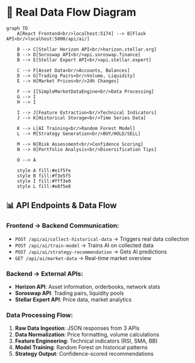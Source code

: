 # 🌊 Real Data Flow Diagram

```mermaid
graph TD
    A[React Frontend<br/>localhost:5174] --> B[Flask API<br/>localhost:5000/api/ai/]
    
    B --> C[Stellar Horizon API<br/>horizon.stellar.org]
    B --> D[Soroswap API<br/>api.soroswap.finance]
    B --> E[Stellar Expert API<br/>api.stellar.expert]
    
    C --> F[Asset Data<br/>Accounts, Balances]
    D --> G[Trading Pairs<br/>Volume, Liquidity]
    E --> H[Market Prices<br/>24h Changes]
    
    F --> I[SimpleMarketDataEngine<br/>Data Processing]
    G --> I
    H --> I
    
    I --> J[Feature Extraction<br/>Technical Indicators]
    J --> K[Historical Storage<br/>Time Series Data]
    
    K --> L[AI Training<br/>Random Forest Model]
    L --> M[Strategy Generation<br/>BUY/HOLD/SELL]
    
    M --> N[Risk Assessment<br/>Confidence Scoring]
    N --> O[Portfolio Analysis<br/>Diversification Tips]
    
    O --> A
    
    style A fill:#e1f5fe
    style B fill:#f3e5f5
    style I fill:#fff3e0
    style L fill:#e8f5e8
```

## 📊 API Endpoints & Data Flow

### Frontend → Backend Communication:
- `POST /api/ai/collect-historical-data` → Triggers real data collection
- `POST /api/ai/train-model` → Trains AI on collected data
- `POST /api/ai/strategy-recommendation` → Gets AI predictions
- `GET /api/ai/market-data` → Real-time market overview

### Backend → External APIs:
- **Horizon API**: Asset information, orderbooks, network stats
- **Soroswap API**: Trading pairs, liquidity pools
- **Stellar Expert API**: Price data, market analytics

### Data Processing Flow:
1. **Raw Data Ingestion**: JSON responses from 3 APIs
2. **Data Normalization**: Price formatting, volume calculations
3. **Feature Engineering**: Technical indicators (RSI, SMA, BB)
4. **Model Training**: Random Forest on historical patterns
5. **Strategy Output**: Confidence-scored recommendations
